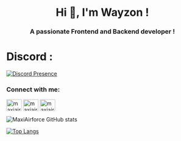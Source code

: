 <h1 align="center">Hi 👋, I'm Wayzon !</h1>
<h3 align="center">A passionate Frontend and Backend developer !</h3>
<h1>Discord :</h1>

[![Discord Presence](https://lanyard.cnrad.dev/api/499977210782941195)](https://discord.com/users/499977210782941195)

<h3 align="left">Connect with me:</h3>
<p align="left">
<a href="https://codepen.io/maxiairforce" target="blank"><img align="center" src="https://raw.githubusercontent.com/rahuldkjain/github-profile-readme-generator/master/src/images/icons/Social/codepen.svg" alt="maxiairforce" height="30" width="40" /></a>
<a href="https://twitter.com/maxiairforce" target="blank"><img align="center" src="https://raw.githubusercontent.com/rahuldkjain/github-profile-readme-generator/master/src/images/icons/Social/twitter.svg" alt="maxiairforce" height="30" width="40" /></a>
<a href="https://www.youtube.com/c/maxiairforce" target="blank"><img align="center" src="https://raw.githubusercontent.com/rahuldkjain/github-profile-readme-generator/master/src/images/icons/Social/youtube.svg" alt="maxiairforce" height="30" width="40" /></a>
</p>





![MaxiAirforce GitHub stats](https://github-readme-stats.vercel.app/api?username=MaxiAirforce&show_icons=true&theme=radical)


[![Top Langs](https://github-readme-stats.vercel.app/api/top-langs/?username=MaxiAirforce&layout=compact&theme=radical)](https://github.com/anuraghazra/github-readme-stats)

